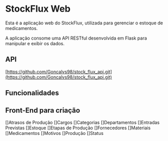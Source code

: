 # StockFlux Web

Esta é a aplicação web do StockFlux, utilizada para gerenciar o estoque de medicamentos. 

A aplicação consome uma API RESTful desenvolvida em Flask para manipular e exibir os dados.

## API

[https://github.com/Goncalvs98/stock_flux_api.git](https://github.com/Goncalvs98/stock_flux_api.git)

## Funcionalidades

## Front-End para criação
[]Atrasos de Produção
[]Cargos
[]Categorias
[]Departamentos
[]Entradas Previstas
[]Estoque
[]Etapas de Produção
[]Fornecedores
[]Materiais
[]Medicamentos
[]Motivos
[]Produção
[]Status

